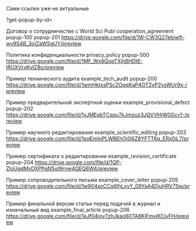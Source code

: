 Сами ссылки уже не актуальные

?get-popup-by-id=<popup-id>

  Договор о сотрудничестве с World Sci Publ
  cooperation_agreement
  popup-100
  popup-201
  https://drive.google.com/file/d/1W-CW3Q27ebiwfl-wv9S4B_3oIZaWSgUY/preview

Политика конфиденциальности
privacy_policy
popup-500
  https://drive.google.com/file/d/1MF_Wx6QopTXjhBHDtE-IRUXVrxKyIZ8o/preview

Пример технического аудита
example_tech_audit
popup-200
  https://drive.google.com/file/d/1wmHktxsPSc2OqqKaP4OT2vP2ysWUr9x-/preview

Пример предварительной экспертной оценки
example_provisional_defect
popup-202
  https://drive.google.com/file/d/1yJMEpbTCqqu7kJmzuz3JQVVHjW0Gcv1-/preview

Пример научного редактирования
example_scientific_editing
popup-203
  https://drive.google.com/file/d/1pqEmIpPLWBEhOjG6Z8YFTT6q_ERx0iL7/preview

Пример сертификата о редактировании
example_revision_certificate
popup-204
  https://drive.google.com/file/d/1QP-ZloUgdMxDXPfIgN5ut9rnw4QEQ6W4/preview

Пример сопроводительного письма
example_cover_letter
popup-205
  https://drive.google.com/file/d/1w904xoCCq6lhLxyY_09YaA4DjuHRV7Sw/preview

Пример финальной версии статьи перед подачей в журнал и изначальный вид
example_final_article
popup-206
  https://drive.google.com/file/d/1eJf04ioy7zhJkao60TA6KjFmvIKCivFH/preview
